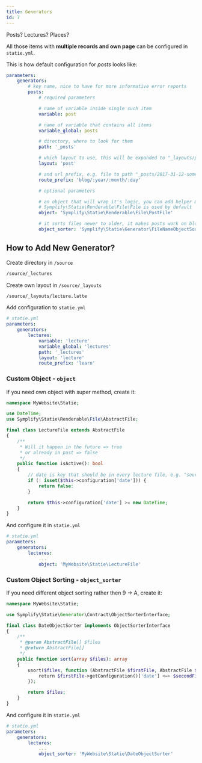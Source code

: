 ```yaml
---
title: Generators
id: 7
---
```


Posts? Lectures? Places?

All those items with **multiple records and own page** can be configured in `statie.yml`.

This is how default configuration for _posts_ looks like:

```yaml
parameters:
    generators:
        # key name, nice to have for more informative error reports
        posts:
            # required parameters

            # name of variable inside single such item
            variable: post

            # name of variable that contains all items
            variable_global: posts

            # directory, where to look for them
            path: '_posts'

            # which layout to use, this will be expanded to "_layouts/post.latte"
            layout: 'post'

            # and url prefix, e.g. file to path "_posts/2017-31-12-some-post.md" => "blog/2017/31/12/some-post"
            route_prefix: 'blog/:year/:month/:day'

            # optional parameters

            # an object that will wrap it's logic, you can add helper methods into it and use it in templates
            # Symplify\Statie\Renderable\File\File is used by default
            object: 'Symplify\Statie\Renderable\File\PostFile'

            # it sorts files newer to older, it makes posts work on blog site by default 
            object_sorter: 'Symplify\Statie\Generator\FileNameObjectSorter'
```

## How to Add New Generator?

Create directory in `/source`

```bash
/source/_lectures
```

Create own layout in `/source/_layouts`

```bash
/source/_layouts/lecture.latte
```

Add configuration to `statie.yml`

```yaml
# statie.yml
parameters:
    generators:
        lectures:
            variable: 'lecture'
            variable_global: 'lectures'
            path: '_lectures'
            layout: 'lecture'
            route_prefix: 'learn'
```

### Custom Object - `object`

If you need own object with super method, create it:

```php
namespace MyWebsite\Statie;

use DateTime;
use Symplify\Statie\Renderable\File\AbstractFile;

final class LectureFile extends AbstractFile
{
    /**
     * Will it happen in the future => true
     * or already in past => false
     */
    public function isActive(): bool
    {
        // date is key that should be in every lecture file, e.g. "source/_lectures/doctrine-orm.md"
        if (! isset($this->configuration['date'])) {
            return false:
        }

        return $this->configuration['date'] >= new DateTime;
    }
}
```

And configure it in `statie.yml`

```yaml
# statie.yml
parameters:
    generators:
        lectures:
            ...
            object: 'MyWebsite\Statie\LectureFile'
```

### Custom Object Sorting - `object_sorter`

If you need different object sorting rather then 9 → A, create it:

```php
namespace MyWebsite\Statie;

use Symplify\Statie\Generator\Contract\ObjectSorterInterface;

final class DateObjectSorter implements ObjectSorterInterface
{
    /**
     * @param AbstractFile[] $files
     * @return AbstractFile[]
     */
    public function sort(array $files): array
    {
        usort($files, function (AbstractFile $firstFile, AbstractFile $secondFile): int {
            return $firstFile->getConfiguration()['date'] <=> $secondFile->getConfiguration()['date']; 
        });

        return $files;
    }
}
```

And configure it in `statie.yml`

```yaml
# statie.yml
parameters:
    generators:
        lectures:
            ...
            object_sorter: 'MyWebsite\Statie\DateObjectSorter'
```
